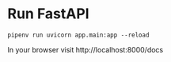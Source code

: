 # Run FastAPI
```
pipenv run uvicorn app.main:app --reload
```

In your browser visit http://localhost:8000/docs
